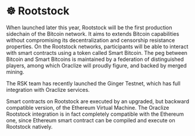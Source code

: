 # &#9784; Rootstock

When launched later this year, Rootstock will be the first production sidechain of the Bitcoin network. It aims to extends Bitcoin capabilities without compromising its decentralization and censorship resistance properties. On the Rootstock networks, participants will be able to interact with smart contracts using a token called Smart Bitcoin.
The peg between Bitcoin and Smart Bitcoins is maintained by a federation of distinguished players, among which Oraclize will proudly figure, and backed by merged mining.

The RSK team has recently launched the Ginger Testnet, which has full integration with Oraclize services.

Smart contracts on Rootstock are executed by an upgraded, but backward compatible version, of the Ethereum Virtual Machine. The Oraclize Rootstock integration is in fact completely compatible with the Ethereum one, since Ethereum smart contract can be compiled and execute on Rootstock natively.
